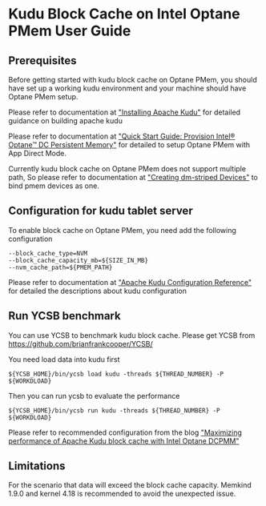 # Kudu Block Cache on Intel Optane PMem User Guide

## Prerequisites

Before getting started with kudu block cache on Optane PMem, you should have set up a working 
kudu environment and your machine should have Optane PMem setup.

Please refer to documentation at
["Installing Apache Kudu"](https://kudu.apache.org/docs/installation.html)
for detailed guidance on building apache kudu

Please refer to documentation at 
["Quick Start Guide: Provision Intel® Optane™ DC Persistent Memory"](https://software.intel.com/en-us/articles/quick-start-guide-configure-intel-optane-dc-persistent-memory-on-linux)
for detailed to setup Optane PMem with App Direct Mode.

Currently kudu block cache on Optane PMem does not support multiple path, So please refer to documentation at
["Creating dm-striped Devices"](https://pmem.io/2018/05/15/using_persistent_memory_devices_with_the_linux_device_mapper.html)
to bind pmem devices as one.

## Configuration for kudu tablet server 

To enable block cache on Optane PMem, you need add the following configuration
```
--block_cache_type=NVM
--block_cache_capacity_mb=${SIZE_IN_MB}
--nvm_cache_path=${PMEM_PATH}
```
Please refer to documentation at 
["Apache Kudu Configuration Reference"](https://kudu.apache.org/docs/configuration_reference.html)
for detailed the descriptions about kudu configuration

## Run YCSB benchmark

You can use YCSB to benchmark kudu block cache. Please get YCSB from 
<https://github.com/brianfrankcooper/YCSB/>

You need load data into kudu first
```
${YCSB_HOME}/bin/ycsb load kudu -threads ${THREAD_NUMBER} -P ${WORKDLOAD}
```
Then you can run ycsb to evaluate the performance
```
${YCSB_HOME}/bin/ycsb run kudu -threads ${THREAD_NUMBER} -P ${WORKDLOAD}
```
Please refer to recommended configuration from the blog
["Maximizing performance of Apache Kudu block cache with Intel Optane DCPMM"](https://blog.cloudera.com/maximizing-performance-of-apache-kudu-block-cache-with-intel-optane-dcpmm)

## Limitations
For the scenario that data will exceed the block cache capacity.
Memkind 1.9.0 and kernel 4.18 is recommended to avoid the unexpected issue.
